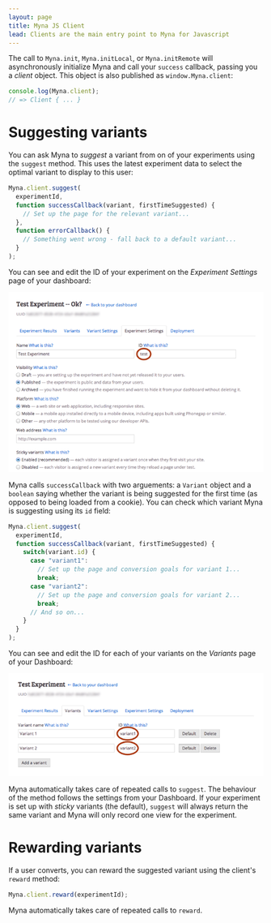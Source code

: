```yaml
---
layout: page
title: Myna JS Client
lead: Clients are the main entry point to Myna for Javascript
---
```


The call to `Myna.init`, `Myna.initLocal`, or `Myna.initRemote` will asynchronously initialize Myna and call your `success` callback, passing you a *client* object. This object is also published as `window.Myna.client`:

~~~ js
console.log(Myna.client);
// => Client { ... }
~~~

# Suggesting variants

You can ask Myna to *suggest* a variant from on of your experiments using the `suggest` method. This uses the latest experiment data to select the optimal variant to display to this user:

~~~ js
Myna.client.suggest(
  experimentId,
  function successCallback(variant, firstTimeSuggested) {
    // Set up the page for the relevant variant...
  },
  function errorCallback() {
    // Something went wrong - fall back to a default variant...
  }
);
~~~

You can see and edit the ID of your experiment on the *Experiment Settings* page of your dashboard:

<img class="thumbnail center" src="experiment-settings-id.png" alt="Myna dashboard showing an experiment ID">

Myna calls `successCallback` with two arguements: a `Variant` object and a `boolean` saying whether the variant is being suggested for the first time (as opposed to being loaded from a cookie). You can check which variant Myna is suggesting using its `id` field:

~~~ js
Myna.client.suggest(
  experimentId,
  function successCallback(variant, firstTimeSuggested) {
    switch(variant.id) {
      case "variant1":
        // Set up the page and conversion goals for variant 1...
        break;
      case "variant2":
        // Set up the page and conversion goals for variant 2...
        break;
      // And so on...
    }
  }
);
~~~

You can see and edit the ID for each of your variants on the *Variants* page of your Dashboard:

<img class="thumbnail center" src="variant-settings-id.png" alt="Myna dashboard showing variant IDs">

Myna automatically takes care of repeated calls to `suggest`. The behaviour of the method follows the settings from your Dashboard. If your experiment is set up with *sticky* variants (the default), `suggest` will always return the same variant and Myna will only record one view for the experiment.

# Rewarding variants

If a user converts, you can reward the suggested variant using the client's `reward` method:

~~~ js
Myna.client.reward(experimentId);
~~~

Myna automatically takes care of repeated calls to `reward`.
